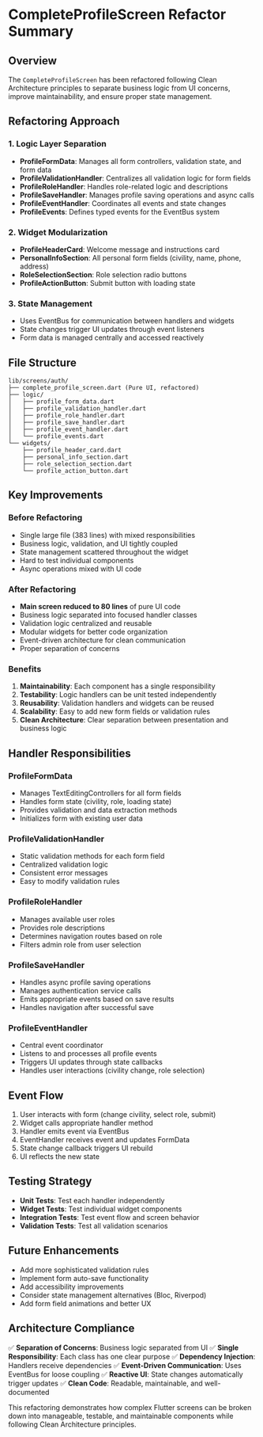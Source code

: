 # CompleteProfileScreen Refactor Summary

## Overview
The `CompleteProfileScreen` has been refactored following Clean Architecture principles to separate business logic from UI concerns, improve maintainability, and ensure proper state management.

## Refactoring Approach

### 1. Logic Layer Separation
- **ProfileFormData**: Manages all form controllers, validation state, and form data
- **ProfileValidationHandler**: Centralizes all validation logic for form fields
- **ProfileRoleHandler**: Handles role-related logic and descriptions
- **ProfileSaveHandler**: Manages profile saving operations and async calls
- **ProfileEventHandler**: Coordinates all events and state changes
- **ProfileEvents**: Defines typed events for the EventBus system

### 2. Widget Modularization
- **ProfileHeaderCard**: Welcome message and instructions card
- **PersonalInfoSection**: All personal form fields (civility, name, phone, address)
- **RoleSelectionSection**: Role selection radio buttons
- **ProfileActionButton**: Submit button with loading state

### 3. State Management
- Uses EventBus for communication between handlers and widgets
- State changes trigger UI updates through event listeners
- Form data is managed centrally and accessed reactively

## File Structure
```
lib/screens/auth/
├── complete_profile_screen.dart (Pure UI, refactored)
├── logic/
│   ├── profile_form_data.dart
│   ├── profile_validation_handler.dart
│   ├── profile_role_handler.dart
│   ├── profile_save_handler.dart
│   ├── profile_event_handler.dart
│   └── profile_events.dart
└── widgets/
    ├── profile_header_card.dart
    ├── personal_info_section.dart
    ├── role_selection_section.dart
    └── profile_action_button.dart
```

## Key Improvements

### Before Refactoring
- Single large file (383 lines) with mixed responsibilities
- Business logic, validation, and UI tightly coupled
- State management scattered throughout the widget
- Hard to test individual components
- Async operations mixed with UI code

### After Refactoring
- **Main screen reduced to 80 lines** of pure UI code
- Business logic separated into focused handler classes
- Validation logic centralized and reusable
- Modular widgets for better code organization
- Event-driven architecture for clean communication
- Proper separation of concerns

### Benefits
1. **Maintainability**: Each component has a single responsibility
2. **Testability**: Logic handlers can be unit tested independently
3. **Reusability**: Validation handlers and widgets can be reused
4. **Scalability**: Easy to add new form fields or validation rules
5. **Clean Architecture**: Clear separation between presentation and business logic

## Handler Responsibilities

### ProfileFormData
- Manages TextEditingControllers for all form fields
- Handles form state (civility, role, loading state)
- Provides validation and data extraction methods
- Initializes form with existing user data

### ProfileValidationHandler
- Static validation methods for each form field
- Centralized validation logic
- Consistent error messages
- Easy to modify validation rules

### ProfileRoleHandler
- Manages available user roles
- Provides role descriptions
- Determines navigation routes based on role
- Filters admin role from user selection

### ProfileSaveHandler
- Handles async profile saving operations
- Manages authentication service calls
- Emits appropriate events based on save results
- Handles navigation after successful save

### ProfileEventHandler
- Central event coordinator
- Listens to and processes all profile events
- Triggers UI updates through state callbacks
- Handles user interactions (civility change, role selection)

## Event Flow
1. User interacts with form (change civility, select role, submit)
2. Widget calls appropriate handler method
3. Handler emits event via EventBus
4. EventHandler receives event and updates FormData
5. State change callback triggers UI rebuild
6. UI reflects the new state

## Testing Strategy
- **Unit Tests**: Test each handler independently
- **Widget Tests**: Test individual widget components
- **Integration Tests**: Test event flow and screen behavior
- **Validation Tests**: Test all validation scenarios

## Future Enhancements
- Add more sophisticated validation rules
- Implement form auto-save functionality
- Add accessibility improvements
- Consider state management alternatives (Bloc, Riverpod)
- Add form field animations and better UX

## Architecture Compliance
✅ **Separation of Concerns**: Business logic separated from UI
✅ **Single Responsibility**: Each class has one clear purpose
✅ **Dependency Injection**: Handlers receive dependencies
✅ **Event-Driven Communication**: Uses EventBus for loose coupling
✅ **Reactive UI**: State changes automatically trigger updates
✅ **Clean Code**: Readable, maintainable, and well-documented

This refactoring demonstrates how complex Flutter screens can be broken down into manageable, testable, and maintainable components while following Clean Architecture principles.
